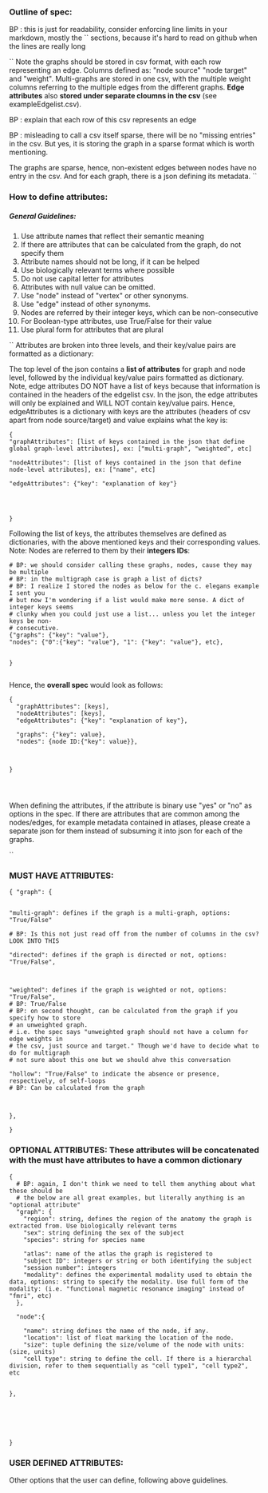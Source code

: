 ### Outline of spec:

BP : this is just for readability, consider enforcing line limits in your markdown,
mostly the `` sections, because it's hard to read on github when the lines are really
long

``
Note the graphs should be stored in csv format, with each row representing an edge. Columns defined as: "node source" "node target" and "weight". Multi-graphs are stored in one csv, with the multiple weight columns referring to the multiple edges from the different graphs. **Edge attributes** also **stored under separate cloumns in the csv** (see exampleEdgelist.csv). 

BP : explain that each row of this csv represents an edge


BP : misleading to call a csv itself sparse, there will be no "missing entries" in the 
csv. But yes, it is storing the graph in a sparse format which is worth mentioning.

The graphs are sparse, hence, non-existent edges between nodes have no entry in the csv.
And for each graph, there is a json defining its metadata.
``
### How to define attributes:

##### General Guidelines:
1. Use attribute names that reflect their semantic meaning
2. If there are attributes that can be calculated from the graph, do not specify them  
3. Attribute names should not be long, if it can be helped
4. Use biologically relevant terms where possible
5. Do not use capital letter for attributes 
6. Attributes with null value can be omitted.
7. Use "node" instead of "vertex" or other synonyms. 
8. Use "edge" instead of other synonyms.
9. Nodes are referred by their integer keys, which can be non-consecutive
10. For Boolean-type attributes, use True/False for their value
11. Use plural form for attributes that are plural 


``
Attributes are broken into three levels, and their key/value pairs are formatted as a dictionary:

The top level of the json contains a **list of attributes** for graph and node level, followed by the individual key/value pairs formatted as dictionary. Note, edge attributes DO NOT have a list of keys because that information is contained in the headers of the edgelist csv. In the json, the edge attributes will only be explained and WILL NOT contain key/value pairs. Hence, edgeAttributes is a dictionary with keys are the attributes (headers of csv apart from node source/target) and value explains what the key is:



```
{
"graphAttributes": [list of keys contained in the json that define global graph-level attributes], ex: ["multi-graph", "weighted", etc]

"nodeAttributes": [list of keys contained in the json that define node-level attributes], ex: ["name", etc]

"edgeAttributes": {"key": "explanation of key"}




}
```
Following the list of keys, the attributes themselves are defined as dictionaries, with the above mentioned keys and their corresponding values. Note: Nodes are referred to them by their **integers IDs**:
```
# BP: we should consider calling these graphs, nodes, cause they may be multiple 
# BP: in the multigraph case is graph a list of dicts? 
# BP: I realize I stored the nodes as below for the c. elegans example I sent you
# but now I'm wondering if a list would make more sense. A dict of integer keys seems
# clunky when you could just use a list... unless you let the integer keys be non-
# consecutive.
{"graphs": {"key": "value"},
"nodes": {"0":{"key": "value"}, "1": {"key": "value"}, etc},


}


```

Hence, the **overall spec** would look as follows:
```
{
  "graphAttributes": [keys],
  "nodeAttributes": [keys],
  "edgeAttributes": {"key": "explanation of key"},
  
  "graphs": {"key": value},
  "nodes": {node ID:{"key": value}},
  
  

}




```

When defining the attributes, if the attribute is binary use "yes" or "no" as options in the spec.
If there are attributes that are common among the nodes/edges, for example metadata contained in atlases, please create a separate json for them instead of subsuming it into json for each of the graphs.



``
### MUST HAVE ATTRIBUTES:
```
{ "graph": {


"multi-graph": defines if the graph is a multi-graph, options: "True/False"

# BP: Is this not just read off from the number of columns in the csv? LOOK INTO THIS 

"directed": defines if the graph is directed or not, options: "True/False",



"weighted": defines if the graph is weighted or not, options: "True/False",
# BP: True/False
# BP: on second thought, can be calculated from the graph if you specify how to store 
# an unweighted graph.
# i.e. the spec says "unweighted graph should not have a column for edge weights in 
# the csv, just source and target." Though we'd have to decide what to do for multigraph
# not sure about this one but we should ahve this conversation

"hollow": "True/False" to indicate the absence or presence, respectively, of self-loops
# BP: Can be calculated from the graph



},

}

```




### OPTIONAL ATTRIBUTES: These attributes will be concatenated with the must have attributes to have a common dictionary

 
```
{
  # BP: again, I don't think we need to tell them anything about what these should be
  # the below are all great examples, but literally anything is an "optional attribute"
  "graph": {
    "region": string, defines the region of the anatomy the graph is extracted from. Use biologically relevant terms
    "sex": string defining the sex of the subject
    "species": string for species name

    "atlas": name of the atlas the graph is registered to
    "subject ID": integers or string or both identifying the subject
    "session number": integers
    "modality": defines the experimental modality used to obtain the data, options: string to specify the modality. Use full form of the modality: (i.e. "functional magnetic resonance imaging" instead of "fmri", etc)
  },

  "node":{

    "name": string defines the name of the node, if any.
    "location": list of float marking the location of the node.
    "size": tuple defining the size/volume of the node with units: (size, units)
    "cell type": string to define the cell. If there is a hierarchal division, refer to them sequentially as "cell type1", "cell type2", etc


},






}
```

### USER DEFINED ATTRIBUTES:
Other options that the user can define, following above guidelines. 

 
